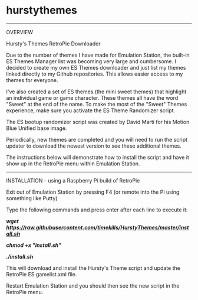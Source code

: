 # hurstythemes

-------
OVERVIEW

Hursty's Themes RetroPie Downloader

Due to the number of themes I have made for Emulation Station, the built-in ES Themes Manager list was becoming very large and cumbersome.  I decided to create my own ES Themes downloader and just list my themes linked directly to my Github repositories.  This allows easier access to my themes for everyone.

I've also created a set of ES themes (the mini sweet themes) that highlight an individual game or game character.  These themes all have the word "Sweet" at the end of the name.  To make the most of the "Sweet" Themes experience, make sure you activate the ES Theme Randomizer script.

The ES bootup randomizer script was created by David Marti for his Motion Blue Unified base image.

Periodically, new themes are completed and you will need to run the script updater to download the newest version to see these additional themes.

The instructions below will demonstrate how to install the script and have it show up in the RetroPie menu within Emulation Station.

-------
INSTALLATION - using a Raspberry Pi build of RetroPie

Exit out of Emulation Station by pressing F4 (or remote into the Pi using something like Putty)

Type the following commands and press enter after each line to execute it:

***wget https://raw.githubusercontent.com/timekills/HurstyThemes/master/install.sh***

***chmod +x "install.sh"***

***./install.sh***

This will download and install the Hursty's Theme script and update the RetroPie ES gamelist.xml file.

Restart Emulation Station and you should then see the new script in the RetroPie menu.
